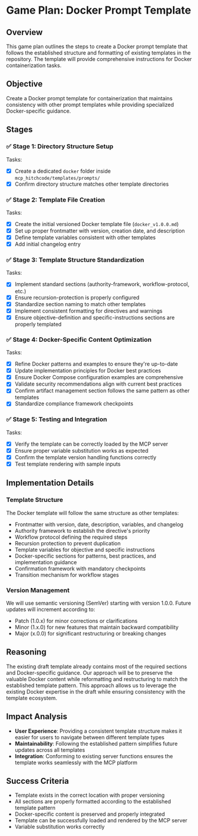 # Game Plan: Docker Prompt Template

## Overview
This game plan outlines the steps to create a Docker prompt template that follows the established structure and formatting of existing templates in the repository. The template will provide comprehensive instructions for Docker containerization tasks.

## Objective
Create a Docker prompt template for containerization that maintains consistency with other prompt templates while providing specialized Docker-specific guidance.

## Stages

### ✅ Stage 1: Directory Structure Setup
Tasks:
- [x] Create a dedicated `docker` folder inside `mcp_hitchcode/templates/prompts/`
- [x] Confirm directory structure matches other template directories

### ✅ Stage 2: Template File Creation
Tasks:
- [x] Create the initial versioned Docker template file (`docker_v1.0.0.md`)
- [x] Set up proper frontmatter with version, creation date, and description
- [x] Define template variables consistent with other templates
- [x] Add initial changelog entry

### ✅ Stage 3: Template Structure Standardization
Tasks:
- [x] Implement standard sections (authority-framework, workflow-protocol, etc.)
- [x] Ensure recursion-protection is properly configured
- [x] Standardize section naming to match other templates
- [x] Implement consistent formatting for directives and warnings
- [x] Ensure objective-definition and specific-instructions sections are properly templated

### ✅ Stage 4: Docker-Specific Content Optimization
Tasks:
- [x] Refine Docker patterns and examples to ensure they're up-to-date
- [x] Update implementation principles for Docker best practices
- [x] Ensure Docker Compose configuration examples are comprehensive
- [x] Validate security recommendations align with current best practices
- [x] Confirm artifact management section follows the same pattern as other templates
- [x] Standardize compliance framework checkpoints

### ✅ Stage 5: Testing and Integration
Tasks:
- [x] Verify the template can be correctly loaded by the MCP server
- [x] Ensure proper variable substitution works as expected
- [x] Confirm the template version handling functions correctly
- [x] Test template rendering with sample inputs

## Implementation Details

### Template Structure
The Docker template will follow the same structure as other templates:
- Frontmatter with version, date, description, variables, and changelog
- Authority framework to establish the directive's priority
- Workflow protocol defining the required steps
- Recursion protection to prevent duplication
- Template variables for objective and specific instructions
- Docker-specific sections for patterns, best practices, and implementation guidance
- Confirmation framework with mandatory checkpoints
- Transition mechanism for workflow stages

### Version Management
We will use semantic versioning (SemVer) starting with version 1.0.0. Future updates will increment according to:
- Patch (1.0.x) for minor corrections or clarifications
- Minor (1.x.0) for new features that maintain backward compatibility
- Major (x.0.0) for significant restructuring or breaking changes

## Reasoning
The existing draft template already contains most of the required sections and Docker-specific guidance. Our approach will be to preserve the valuable Docker content while reformatting and restructuring to match the established template pattern. This approach allows us to leverage the existing Docker expertise in the draft while ensuring consistency with the template ecosystem.

## Impact Analysis
- **User Experience**: Providing a consistent template structure makes it easier for users to navigate between different template types
- **Maintainability**: Following the established pattern simplifies future updates across all templates
- **Integration**: Conforming to existing server functions ensures the template works seamlessly with the MCP platform

## Success Criteria
- Template exists in the correct location with proper versioning
- All sections are properly formatted according to the established template pattern
- Docker-specific content is preserved and properly integrated
- Template can be successfully loaded and rendered by the MCP server
- Variable substitution works correctly 